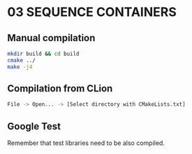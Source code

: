 # 03 SEQUENCE CONTAINERS
## Manual compilation
```bash
mkdir build && cd build
cmake ../
make -j4
```
## Compilation from CLion
```bash
File -> Open... -> [Select directory with CMakeLists.txt]
```
## Google Test
Remember that test libraries need to be also compiled.
